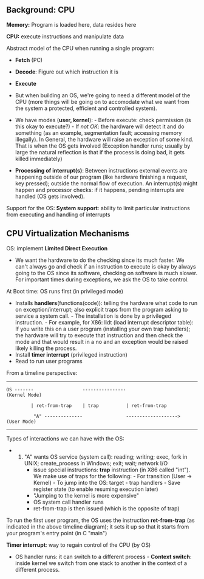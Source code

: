 ## Background: CPU
**Memory:** Program is loaded here, data resides here

**CPU:** execute instructions and manipulate data

Abstract model of the CPU when running a single program:
- **Fetch** (PC)
- **Decode**: Figure out which instruction it is
- **Execute**

- But when building an OS, we're going to need a different model of the CPU (more things will be going on to accomodate what we want from the system a protected, efficient and controlled system).
- We have modes (**user, kernel**):
      - Before execute: check permission (is this okay to execute?)
      - If *not OK*: the hardware will detect it and do something (as an example, segmentation fault; accessing memory illegally). In General, the hardware will raise an exception of some kind. That is when the OS gets involved (Exception handler runs; usually by large the natural reflection is that if the process is doing bad, it gets killed immediately)
- **Processing of interrupt(s)**: Between instructions external events are happening outside of our program (like hardware finishing a request, key pressed); outside the normal flow of execution. An interrupt(s) might happen and processor checks: if it happens, pending interrupts are handled (OS gets involved).

Support for the OS: **System support**: ability to limit particular instructions from executing and handling of interrupts

## CPU Virtualization Mechanisms
OS: implement **Limited Direct Execution**
- We want the hardware to do the checking since its much faster. We can't always go and check if an instruction to execute is okay by always going to the OS since its software, checking on software is much slower. For important times during exceptions, we ask the OS to take control.

At Boot time: OS runs first (in privileged mode)
- Installs **handlers**(functions(code)): telling the hardware what code to run on exception/interrupt; also explicit traps from the program asking to service a system call. 
      - The installation is done by a privileged instruction.
      - For example, for X86: lidt (load interrupt descriptor table): If you write this on a user program (installing your own trap handlers); the hardware will try to execute that instruction and then check the mode and that would result in a no and an exception would be raised likely killing the process.
- Install **timer interrupt** (privileged instruction)
- Read to run user programs

From a timeline perspective:

--------------------------------------------------------------------------------------

    OS -------                  ----------------                        (Kernel Mode)

             | ret-from-trap    | trap          | ret-from-trap

              "A" --------------                ------------------->    (User Mode)
              
---------------------------------------------------------------------------------------

Types of interactions we can have with the OS:
-  1) "A" wants OS service (system call): reading; writing; exec, fork in UNIX; create_process in Windows; exit; wait; network I/O
        - issue special instructions: **trap** instruction (in X86 called "int"). We make use of traps for the following:
                - For transition (User -> Kernel)
                - To jump into the OS: target - trap handlers
                - Save register state (to enable resuming execution later)
        - "Jumping to the kernel is more expensive"
        - OS system call handler runs
        - ret-from-trap is then issued (which is the opposite of trap) 

To run the first user program, the OS uses the instruction **ret-from-trap** (as indicated in the above timeline diagram); it sets it up so that it starts from your program's entry point (in C "main")

**Timer interrupt**: way to regain control of the CPU (by OS)
- OS handler runs: it can switch to a different process
        - **Context switch**: inside kernel we switch from one stack to another in the context of a different process.










          
          
          
          
